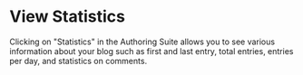 # View Statistics

Clicking on "Statistics" in the Authoring Suite allows you to see various information about your blog such as first and last entry, total entries, entries per day, and statistics on comments.